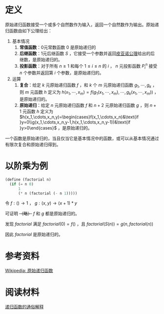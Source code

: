 # 定义
原始递归函数接受一个或多个自然数作为输入，返回一个自然数作为输出。原始递归函数由如下公理给出：

1. 基本情况
   1. **常值函数**：0元常数函数 $0$ 是原始递归的
   2. **后继函数**：1元后继函数 $S$ ，它接受一个参数并返回[皮亚诺公理](https://zh.wikipedia.org/zh-cn/%E7%9A%AE%E4%BA%9A%E8%AF%BA%E5%85%AC%E7%90%86)给出的后继数，是原始递归的。
   3. **投影函数**：对于所有 $n\ge1$ 和每个 $1\le i\le n$ 的 $i$ ， $n$ 元投影函数 $P_i^n$ 接受 $n$ 个参数并返回第 $i$ 个参数，是原始递归的。
2. 运算
   1. **复合**：给定 $k$ 元原始递归函数 $f$ ，和 $k$ 个 $m$ 元原始递归函数 $g_1,\cdots,g_k$ ，则 $m$ 元函数 $h$ 定义为 $h(x_1,\cdots,x_m)=f(g_1(x_1,\cdots,x_m),\cdots,g_k(x_1,\cdots,x_m))$ ，是原始递归的。
   2. **原始递归**：给定 $n$ 元原始递归函数 $f$ 和 $n+2$ 元原始递归函数 $g$ ，则 $n+1$ 元函数 $h$ 定义为 $h(x_1,\cdots,x_n,y)=\begin{cases}f(x_1,\cdots,x_n)&\text{if }y=0\\g(x_1,\cdots,x_n,y-1,h(x_1,\cdots,x_n,y-1))&\text{if }y>0\end{cases}$ ，是原始递归的。

一个函数是原始递归的，当且仅当它是基本情况中的函数，或可以从基本情况通过有限次复合和原始递归得到。

# 以阶乘为例

```lisp
(define (factorial n)
  (if (= n 0)
      1
      (* n (factorial (- n 1)))))
```

令 $f: ()\to 1$ ， $g: (x, y)\to (x + 1) * y$

可证明 ~~（略）~~ $f$ 和 $g$ 都是原始递归的。

发现 $factorial$ 满足 $factorial(0)=f()$ ，且 $factorial(S(n))=g(n, factorial(n))$

因此 $factorial$ 是原始递归的。

# 参考资料

[Wikipedia: 原始递归函数](https://zh.wikipedia.org/zh-cn/%E5%8E%9F%E5%A7%8B%E9%80%92%E5%BD%92%E5%87%BD%E6%95%B0)

# 阅读材料

[递归函数的通俗解释](https://blog.sciencenet.cn/blog-320682-974114.html)
